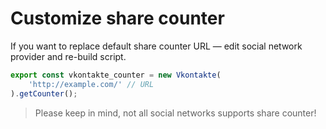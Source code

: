 # Customize share counter

If you want to replace default share counter URL&nbsp;&mdash; edit social network provider and re-build script.

``` js
export const vkontakte_counter = new Vkontakte(
    'http://example.com/' // URL
).getCounter();
```

> Please keep in mind, not all social networks supports share counter!